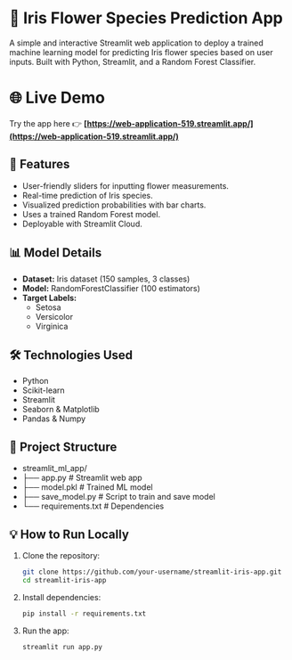 # 🌸 Iris Flower Species Prediction App

A simple and interactive Streamlit web application to deploy a trained machine learning model for predicting Iris flower species based on user inputs. Built with Python, Streamlit, and a Random Forest Classifier.

# 🌐 Live Demo

Try the app here 👉 **[https://web-application-519.streamlit.app/](https://web-application-519.streamlit.app/)**

## 🚀 Features

- User-friendly sliders for inputting flower measurements.
- Real-time prediction of Iris species.
- Visualized prediction probabilities with bar charts.
- Uses a trained Random Forest model.
- Deployable with Streamlit Cloud.

## 📊 Model Details

- **Dataset:** Iris dataset (150 samples, 3 classes)
- **Model:** RandomForestClassifier (100 estimators)
- **Target Labels:**
  - Setosa
  - Versicolor
  - Virginica

## 🛠️ Technologies Used

- Python
- Scikit-learn
- Streamlit
- Seaborn & Matplotlib
- Pandas & Numpy

## 📁 Project Structure

- streamlit_ml_app/
- ├── app.py # Streamlit web app
- ├── model.pkl # Trained ML model
- ├── save_model.py # Script to train and save model
- └── requirements.txt # Dependencies


## 💡 How to Run Locally

1. Clone the repository:

   ```bash
   git clone https://github.com/your-username/streamlit-iris-app.git
   cd streamlit-iris-app
   ```
2. Install dependencies:

   ```bash
   pip install -r requirements.txt
   ```
3. Run the app:

   ```bash
   streamlit run app.py
   ```
   
